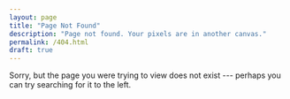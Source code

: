 ```yaml
---
layout: page
title: "Page Not Found"
description: "Page not found. Your pixels are in another canvas."
permalink: /404.html
draft: true
---  
```


Sorry, but the page you were trying to view does not exist --- perhaps you can try searching for it to the left.